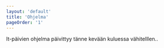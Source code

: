 ```yaml
---
layout: 'default'
title: 'Ohjelma'
pageOrder: '1'
---
```

It-päivien ohjelma päivittyy tänne kevään kuluessa vähitelllen.. 
